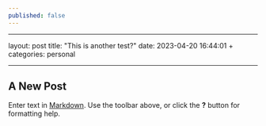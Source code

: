 ```yaml
---
published: false
---
```

---
layout: post
title:  "This is another test?"
date:   2023-04-20 16:44:01 +
categories: personal

---

## A New Post

Enter text in [Markdown](http://daringfireball.net/projects/markdown/). Use the toolbar above, or click the **?** button for formatting help.
